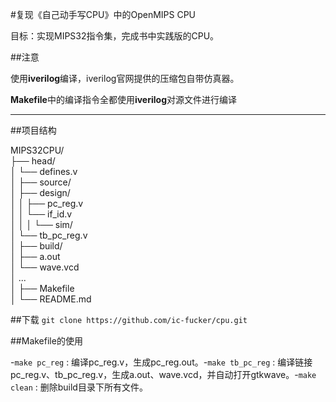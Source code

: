 #复现《自己动手写CPU》中的OpenMIPS CPU

目标：实现MIPS32指令集，完成书中实践版的CPU。

##注意

使用**iverilog**编译，iverilog官网提供的压缩包自带仿真器。

**Makefile**中的编译指令全都使用**iverilog**对源文件进行编译

---

##项目结构

MIPS32CPU/  
├── head/  
│ └── defines.v  
│
├── source/  
│ ├── design/  
│ │ ├── pc_reg.v  
│ │ └── if_id.v  
│ │
│ └── sim/  
│ └── tb_pc_reg.v  
│
├── build/  
│ ├── a.out  
│ └── wave.vcd  
│ ...  
│
├── Makefile  
│
└── README.md

##下载
`git clone https://github.com/ic-fucker/cpu.git`

##Makefile的使用

-`make pc_reg` : 编译pc_reg.v，生成pc_reg.out。-`make tb_pc_reg` : 编译链接pc_reg.v、tb_pc_reg.v，生成a.out、wave.vcd，并自动打开gtkwave。-`make clean` : 删除build目录下所有文件。
